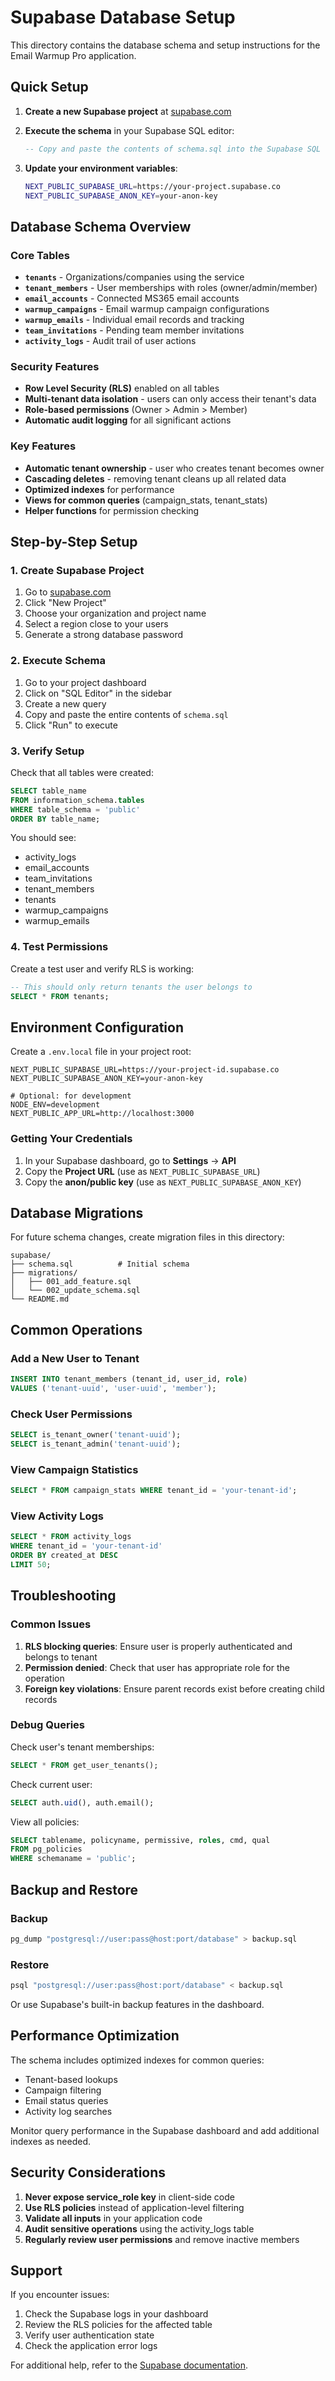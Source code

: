 # Supabase Database Setup

This directory contains the database schema and setup instructions for the Email Warmup Pro application.

## Quick Setup

1. **Create a new Supabase project** at [supabase.com](https://supabase.com)

2. **Execute the schema** in your Supabase SQL editor:
   ```sql
   -- Copy and paste the contents of schema.sql into the Supabase SQL editor
   ```

3. **Update your environment variables**:
   ```bash
   NEXT_PUBLIC_SUPABASE_URL=https://your-project.supabase.co
   NEXT_PUBLIC_SUPABASE_ANON_KEY=your-anon-key
   ```

## Database Schema Overview

### Core Tables

- **`tenants`** - Organizations/companies using the service
- **`tenant_members`** - User memberships with roles (owner/admin/member)
- **`email_accounts`** - Connected MS365 email accounts
- **`warmup_campaigns`** - Email warmup campaign configurations
- **`warmup_emails`** - Individual email records and tracking
- **`team_invitations`** - Pending team member invitations
- **`activity_logs`** - Audit trail of user actions

### Security Features

- **Row Level Security (RLS)** enabled on all tables
- **Multi-tenant data isolation** - users can only access their tenant's data
- **Role-based permissions** (Owner > Admin > Member)
- **Automatic audit logging** for all significant actions

### Key Features

- **Automatic tenant ownership** - user who creates tenant becomes owner
- **Cascading deletes** - removing tenant cleans up all related data
- **Optimized indexes** for performance
- **Views for common queries** (campaign_stats, tenant_stats)
- **Helper functions** for permission checking

## Step-by-Step Setup

### 1. Create Supabase Project

1. Go to [supabase.com](https://supabase.com)
2. Click "New Project"
3. Choose your organization and project name
4. Select a region close to your users
5. Generate a strong database password

### 2. Execute Schema

1. Go to your project dashboard
2. Click on "SQL Editor" in the sidebar
3. Create a new query
4. Copy and paste the entire contents of `schema.sql`
5. Click "Run" to execute

### 3. Verify Setup

Check that all tables were created:

```sql
SELECT table_name 
FROM information_schema.tables 
WHERE table_schema = 'public' 
ORDER BY table_name;
```

You should see:
- activity_logs
- email_accounts
- team_invitations
- tenant_members
- tenants
- warmup_campaigns
- warmup_emails

### 4. Test Permissions

Create a test user and verify RLS is working:

```sql
-- This should only return tenants the user belongs to
SELECT * FROM tenants;
```

## Environment Configuration

Create a `.env.local` file in your project root:

```env
NEXT_PUBLIC_SUPABASE_URL=https://your-project-id.supabase.co
NEXT_PUBLIC_SUPABASE_ANON_KEY=your-anon-key

# Optional: for development
NODE_ENV=development
NEXT_PUBLIC_APP_URL=http://localhost:3000
```

### Getting Your Credentials

1. In your Supabase dashboard, go to **Settings** → **API**
2. Copy the **Project URL** (use as `NEXT_PUBLIC_SUPABASE_URL`)
3. Copy the **anon/public key** (use as `NEXT_PUBLIC_SUPABASE_ANON_KEY`)

## Database Migrations

For future schema changes, create migration files in this directory:

```
supabase/
├── schema.sql          # Initial schema
├── migrations/
│   ├── 001_add_feature.sql
│   └── 002_update_schema.sql
└── README.md
```

## Common Operations

### Add a New User to Tenant

```sql
INSERT INTO tenant_members (tenant_id, user_id, role)
VALUES ('tenant-uuid', 'user-uuid', 'member');
```

### Check User Permissions

```sql
SELECT is_tenant_owner('tenant-uuid');
SELECT is_tenant_admin('tenant-uuid');
```

### View Campaign Statistics

```sql
SELECT * FROM campaign_stats WHERE tenant_id = 'your-tenant-id';
```

### View Activity Logs

```sql
SELECT * FROM activity_logs 
WHERE tenant_id = 'your-tenant-id' 
ORDER BY created_at DESC 
LIMIT 50;
```

## Troubleshooting

### Common Issues

1. **RLS blocking queries**: Ensure user is properly authenticated and belongs to tenant
2. **Permission denied**: Check that user has appropriate role for the operation
3. **Foreign key violations**: Ensure parent records exist before creating child records

### Debug Queries

Check user's tenant memberships:
```sql
SELECT * FROM get_user_tenants();
```

Check current user:
```sql
SELECT auth.uid(), auth.email();
```

View all policies:
```sql
SELECT tablename, policyname, permissive, roles, cmd, qual 
FROM pg_policies 
WHERE schemaname = 'public';
```

## Backup and Restore

### Backup
```bash
pg_dump "postgresql://user:pass@host:port/database" > backup.sql
```

### Restore
```bash
psql "postgresql://user:pass@host:port/database" < backup.sql
```

Or use Supabase's built-in backup features in the dashboard.

## Performance Optimization

The schema includes optimized indexes for common queries:

- Tenant-based lookups
- Campaign filtering
- Email status queries
- Activity log searches

Monitor query performance in the Supabase dashboard and add additional indexes as needed.

## Security Considerations

1. **Never expose service_role key** in client-side code
2. **Use RLS policies** instead of application-level filtering
3. **Validate all inputs** in your application code
4. **Audit sensitive operations** using the activity_logs table
5. **Regularly review user permissions** and remove inactive members

## Support

If you encounter issues:
1. Check the Supabase logs in your dashboard
2. Review the RLS policies for the affected table
3. Verify user authentication state
4. Check the application error logs

For additional help, refer to the [Supabase documentation](https://supabase.com/docs).
